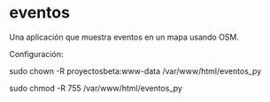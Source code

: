 eventos
=======

Una aplicación que muestra eventos en un mapa usando OSM.

Configuración:

  sudo chown -R proyectosbeta:www-data /var/www/html/eventos_py
  
  
  sudo chmod -R 755 /var/www/html/eventos_py
